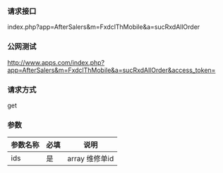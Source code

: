 ### **请求接口**
index.php?app=AfterSalers&m=FxdclThMobile&a=sucRxdAllOrder


### **公网测试**
http://www.apps.com/index.php?app=AfterSalers&m=FxdclThMobile&a=sucRxdAllOrder&access_token=

### **请求方式**
get


### **参数**
| 参数名称  |必填|     说明      |
|------|-----|------|
|ids|是|array 维修单id|